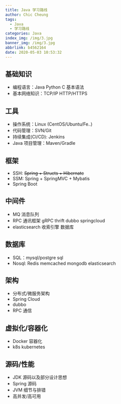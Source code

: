 ```yaml
---
title: Java 学习路线
author: Chic Cheung
tags:
  - Java
  - 学习路线
categories: Java
index_img: /img/3.jpg
banner_img: /img/3.jpg
abbrlink: b4562164
date: 2020-05-03 10:53:32
---
```


## 基础知识
- 编程语言：Java Python C 基本语法
- 基本网络知识：TCP/IP HTTP/HTTPS



## 工具

- 操作系统：Linux (CentOS/Ubuntu/Fe..)
- 代码管理：SVN/Git
- 持续集成(CI/CD): Jenkins
- Java 项目管理：Maven/Gradle



## 框架

- SSH: ~~Spring + Structs + Hibernate~~
- SSM: Spring + SpringMVC + Mybatis
- Spring Boot



## 中间件

- MQ 消息队列
- RPC 通讯框架 gRPC thrift dubbo springcloud
- elasticsearch 收索引擎 数据库



## 数据库

- SQL：mysql/postgre sql
- Nosql: Redis memcached mongodb elasticsearch



## 架构

- 分布式/微服务架构
- Spring Cloud
- dubbo
- RPC 通信



## 虚拟化/容器化

- Docker 容器化
- k8s kubernetes



## 源码/性能

- JDK 源码以及部分设计思想
- Spring 源码
- JVM 细节与排错
- 高并发/高可用

